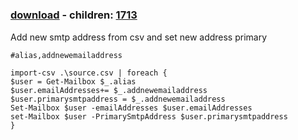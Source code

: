 ﻿---
pid:            1712
poster:         Ermias
title:          
date:           2010-03-20 21:11:22
format:         posh
parent:         0
parent:         0
children:       1713
---

# 

### [download](1712.ps1) - children: [1713](1713.md)

Add new smtp address from csv and set new address primary

```posh
#alias,addnewemailaddress

import-csv .\source.csv | foreach {
$user = Get-Mailbox $_.alias
$user.emailAddresses+= $_.addnewemailaddress
$user.primarysmtpaddress = $_.addnewemailaddress
Set-Mailbox $user -emailAddresses $user.emailAddresses
set-Mailbox $user -PrimarySmtpAddress $user.primarysmtpaddress
}

```
